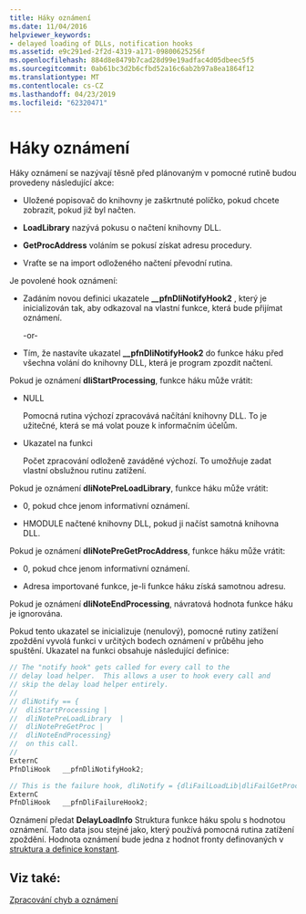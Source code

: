 ```yaml
---
title: Háky oznámení
ms.date: 11/04/2016
helpviewer_keywords:
- delayed loading of DLLs, notification hooks
ms.assetid: e9c291ed-2f2d-4319-a171-09800625256f
ms.openlocfilehash: 884d8e8479b7cad28d99e19adfac4d05dbeec5f5
ms.sourcegitcommit: 0ab61bc3d2b6cfbd52a16c6ab2b97a8ea1864f12
ms.translationtype: MT
ms.contentlocale: cs-CZ
ms.lasthandoff: 04/23/2019
ms.locfileid: "62320471"
---
```

# <a name="notification-hooks"></a>Háky oznámení

Háky oznámení se nazývají těsně před plánovaným v pomocné rutině budou provedeny následující akce:

- Uložené popisovač do knihovny je zaškrtnuté políčko, pokud chcete zobrazit, pokud již byl načten.

- **LoadLibrary** nazývá pokusu o načtení knihovny DLL.

- **GetProcAddress** voláním se pokusí získat adresu procedury.

- Vraťte se na import odloženého načtení převodní rutina.

Je povolené hook oznámení:

- Zadáním novou definici ukazatele **__pfnDliNotifyHook2** , který je inicializován tak, aby odkazoval na vlastní funkce, která bude přijímat oznámení.

   \-or-

- Tím, že nastavíte ukazatel **__pfnDliNotifyHook2** do funkce háku před všechna volání do knihovny DLL, která je program zpozdit načtení.

Pokud je oznámení **dliStartProcessing**, funkce háku může vrátit:

- NULL

   Pomocná rutina výchozí zpracovává načítání knihovny DLL. To je užitečné, která se má volat pouze k informačním účelům.

- Ukazatel na funkci

   Počet zpracování odloženě zaváděné výchozí. To umožňuje zadat vlastní obslužnou rutinu zatížení.

Pokud je oznámení **dliNotePreLoadLibrary**, funkce háku může vrátit:

- 0, pokud chce jenom informativní oznámení.

- HMODULE načtené knihovny DLL, pokud ji načíst samotná knihovna DLL.

Pokud je oznámení **dliNotePreGetProcAddress**, funkce háku může vrátit:

- 0, pokud chce jenom informativní oznámení.

- Adresa importované funkce, je-li funkce háku získá samotnou adresu.

Pokud je oznámení **dliNoteEndProcessing**, návratová hodnota funkce háku je ignorována.

Pokud tento ukazatel se inicializuje (nenulový), pomocné rutiny zatížení zpoždění vyvolá funkci v určitých bodech oznámení v průběhu jeho spuštění. Ukazatel na funkci obsahuje následující definice:

```C
// The "notify hook" gets called for every call to the
// delay load helper.  This allows a user to hook every call and
// skip the delay load helper entirely.
//
// dliNotify == {
//  dliStartProcessing |
//  dliNotePreLoadLibrary  |
//  dliNotePreGetProc |
//  dliNoteEndProcessing}
//  on this call.
//
ExternC
PfnDliHook   __pfnDliNotifyHook2;

// This is the failure hook, dliNotify = {dliFailLoadLib|dliFailGetProc}
ExternC
PfnDliHook   __pfnDliFailureHook2;
```

Oznámení předat **DelayLoadInfo** Struktura funkce háku spolu s hodnotou oznámení. Tato data jsou stejné jako, který používá pomocná rutina zatížení zpoždění. Hodnota oznámení bude jedna z hodnot fronty definovaných v [struktura a definice konstant](structure-and-constant-definitions.md).

## <a name="see-also"></a>Viz také:

[Zpracování chyb a oznámení](error-handling-and-notification.md)
